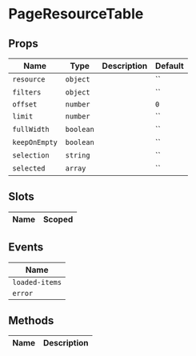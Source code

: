 # PageResourceTable

> 

## Props

| Name       | Type          | Description     | Default                  |
|------------|---------------|-----------------|--------------------------|
| `resource` | `object` |  | `` |
| `filters` | `object` |  | `` |
| `offset` | `number` |  | `0` |
| `limit` | `number` |  | `` |
| `fullWidth` | `boolean` |  | `` |
| `keepOnEmpty` | `boolean` |  | `` |
| `selection` | `string` |  | `` |
| `selected` | `array` |  | `` |

## Slots

| Name       | Scoped        |
|------------|---------------|

## Events

| Name       |
|------------|
| `loaded-items` |
| `error` |

## Methods

| Name       | Description     |
|------------|-----------------|
